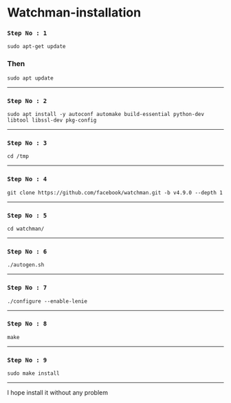 # Watchman-installation

### `Step No : 1`

`sudo apt-get update`

### Then

`sudo apt update`

**************

### `Step No : 2`

`sudo apt install -y autoconf automake build-essential python-dev libtool libssl-dev pkg-config`

********
### `Step No : 3`

`cd /tmp`

********

### `Step No : 4`

`git clone https://github.com/facebook/watchman.git -b v4.9.0 --depth 1`

*********

### `Step No : 5`

`cd watchman/`

**********

### `Step No : 6`

`./autogen.sh `

***********

### `Step No : 7`

`./configure --enable-lenie`

***********

### `Step No : 8`

`make`

************

### `Step No : 9`

`sudo make install`

*************

I hope install it without any problem
